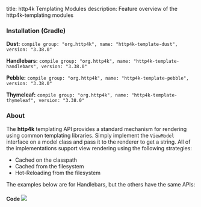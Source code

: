 title: http4k Templating Modules
description: Feature overview of the http4k-templating modules

### Installation (Gradle)
**Dust:** ```compile group: "org.http4k", name: "http4k-template-dust", version: "3.38.0"```

**Handlebars:** ```compile group: "org.http4k", name: "http4k-template-handlebars", version: "3.38.0"```

**Pebble:** ```compile group: "org.http4k", name: "http4k-template-pebble", version: "3.38.0"```

**Thymeleaf:** ```compile group: "org.http4k", name: "http4k-template-thymeleaf", version: "3.38.0"```

### About
The **http4k** templating API provides a standard mechanism for rendering using common templating libraries. Simply implement the `ViewModel` interface on a model class and pass it to the renderer to get a string. All of the implementations support view rendering using the following strategies:

* Cached on the classpath
* Cached from the filesystem
* Hot-Reloading from the filesystem

The examples below are for Handlebars, but the others have the same APIs:

#### Code  [<img class="octocat" src="/img/octocat-32.png"/>](https://github.com/http4k/http4k/blob/master/src/docs/guide/modules/templating/example.kt)

 <script src="https://gist-it.appspot.com/https://github.com/http4k/http4k/blob/master/src/docs/guide/modules/templating/example.kt"></script>
